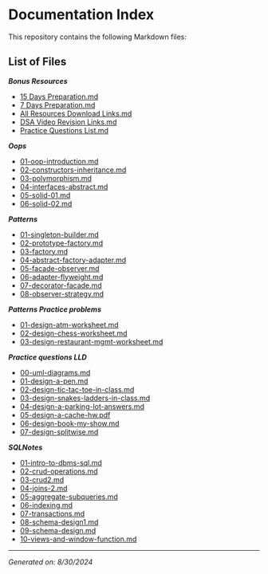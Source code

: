 # Documentation Index

This repository contains the following Markdown files:

## List of Files

***Bonus Resources***

- [15 Days Preparation.md](https://divyansh06.github.io/Bonus%20Resources/15%20Days%20Preparation.html)
- [7 Days Preparation.md](https://divyansh06.github.io/Bonus%20Resources/7%20Days%20Preparation.html)
- [All Resources Download Links.md](https://divyansh06.github.io/Bonus%20Resources/All%20Resources%20Download%20Links.html)
- [DSA Video Revision Links.md](https://divyansh06.github.io/Bonus%20Resources/DSA%20Video%20Revision%20Links.html)
- [Practice Questions List.md](https://divyansh06.github.io/Bonus%20Resources/Practice%20Questions%20List.html)

***Oops***

- [01-oop-introduction.md](https://divyansh06.github.io/LLD/Oops/01-oop-introduction.html)
- [02-constructors-inheritance.md](https://divyansh06.github.io/LLD/Oops/02-constructors-inheritance.html)
- [03-polymorphism.md](https://divyansh06.github.io/LLD/Oops/03-polymorphism.html)
- [04-interfaces-abstract.md](https://divyansh06.github.io/LLD/Oops/04-interfaces-abstract.html)
- [05-solid-01.md](https://divyansh06.github.io/LLD/Oops/05-solid-01.html)
- [06-solid-02.md](https://divyansh06.github.io/LLD/Oops/06-solid-02.html)

***Patterns***

- [01-singleton-builder.md](https://divyansh06.github.io/LLD/Patterns/01-singleton-builder.html)
- [02-prototype-factory.md](https://divyansh06.github.io/LLD/Patterns/02-prototype-factory.html)
- [03-factory.md](https://divyansh06.github.io/LLD/Patterns/03-factory.html)
- [04-abstract-factory-adapter.md](https://divyansh06.github.io/LLD/Patterns/04-abstract-factory-adapter.html)
- [05-facade-observer.md](https://divyansh06.github.io/LLD/Patterns/05-facade-observer.html)
- [06-adapter-flyweight.md](https://divyansh06.github.io/LLD/Patterns/06-adapter-flyweight.html)
- [07-decorator-facade.md](https://divyansh06.github.io/LLD/Patterns/07-decorator-facade.html)
- [08-observer-strategy.md](https://divyansh06.github.io/LLD/Patterns/08-observer-strategy.html)

***Patterns Practice problems***

- [01-design-atm-worksheet.md](https://divyansh06.github.io/LLD/Patterns/Patterns%20Practice%20problems/01-design-atm-worksheet.html)
- [02-design-chess-worksheet.md](https://divyansh06.github.io/LLD/Patterns/Patterns%20Practice%20problems/02-design-chess-worksheet.html)
- [03-design-restaurant-mgmt-worksheet.md](https://divyansh06.github.io/LLD/Patterns/Patterns%20Practice%20problems/03-design-restaurant-mgmt-worksheet.html)

***Practice questions LLD***

- [00-uml-diagrams.md](https://divyansh06.github.io/LLD/Practice%20questions%20LLD/00-uml-diagrams.html)
- [01-design-a-pen.md](https://divyansh06.github.io/LLD/Practice%20questions%20LLD/01-design-a-pen.html)
- [02-design-tic-tac-toe-in-class.md](https://divyansh06.github.io/LLD/Practice%20questions%20LLD/02-design-tic-tac-toe-in-class.html)
- [03-design-snakes-ladders-in-class.md](https://divyansh06.github.io/LLD/Practice%20questions%20LLD/03-design-snakes-ladders-in-class.html)
- [04-design-a-parking-lot-answers.md](https://divyansh06.github.io/LLD/Practice%20questions%20LLD/04-design-a-parking-lot-answers.html)
- [05-design-a-cache-hw.pdf](https://divyansh06.github.io/LLD/Practice%20questions%20LLD/05-design-a-cache-hw.pdf)
- [06-design-book-my-show.md](https://divyansh06.github.io/LLD/Practice%20questions%20LLD/06-design-book-my-show.html)
- [07-design-splitwise.md](https://divyansh06.github.io/LLD/Practice%20questions%20LLD/07-design-splitwise.html)

***SQLNotes***

- [01-intro-to-dbms-sql.md](https://divyansh06.github.io/SQLNotes/01-intro-to-dbms-sql.html)
- [02-crud-operations.md](https://divyansh06.github.io/SQLNotes/02-crud-operations.html)
- [03-crud2.md](https://divyansh06.github.io/SQLNotes/03-crud2.html)
- [04-joins-2.md](https://divyansh06.github.io/SQLNotes/04-joins-2.html)
- [05-aggregate-subqueries.md](https://divyansh06.github.io/SQLNotes/05-aggregate-subqueries.html)
- [06-indexing.md](https://divyansh06.github.io/SQLNotes/06-indexing.html)
- [07-transactions.md](https://divyansh06.github.io/SQLNotes/07-transactions.html)
- [08-schema-design1.md](https://divyansh06.github.io/SQLNotes/08-schema-design1.html)
- [09-schema-design.md](https://divyansh06.github.io/SQLNotes/09-schema-design.html)
- [10-views-and-window-function.md](https://divyansh06.github.io/SQLNotes/10-views-and-window-function.html)

---

*Generated on: 8/30/2024*